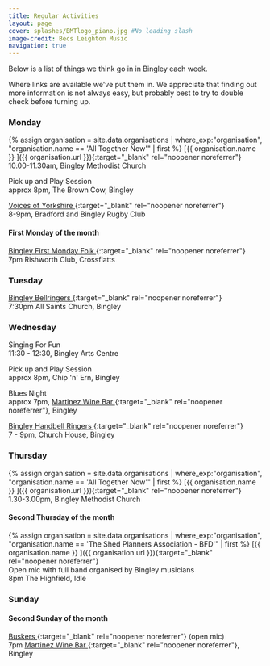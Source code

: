```yaml
---
title: Regular Activities
layout: page 
cover: splashes/BMTlogo_piano.jpg #No leading slash
image-credit: Becs Leighton Music
navigation: true
---
```

Below is a list of things we think go in in Bingley each week.

Where links are available we've put them in. We appreciate that finding out more information is not always easy, but probably best to try to double check before turning up.

### Monday 
{% assign organisation = site.data.organisations 
    | where_exp:"organisation", "organisation.name == 'All Together Now'"
    | first %}
[{{ organisation.name }} <i class="fa fa-external-link" aria-hidden="true"></i>]({{ organisation.url }}){:target="_blank" rel="noopener noreferrer"}<br>
10.00-11.30am, Bingley Methodist Church

Pick up and Play Session<br>
approx 8pm, The Brown Cow, Bingley

[Voices of Yorkshire  <i class="fa fa-external-link" aria-hidden="true"></i>](https://www.voicesofyorkshire.com/){:target="_blank" rel="noopener noreferrer"}<br>
8-9pm, Bradford and Bingley Rugby Club

#### First Monday of the month
[Bingley First Monday Folk <i class="fa fa-external-link" aria-hidden="true"></i>](https://www.facebook.com/groups/1823602681007824){:target="_blank" rel="noopener noreferrer"}<br>
7pm Rishworth Club, Crossflatts

### Tuesday
[Bingley Bellringers <i class="fa fa-external-link" aria-hidden="true"></i>](https://bingleybells.chessck.co.uk/RingingPracticeTimes){:target="_blank" rel="noopener noreferrer"}<br>
7:30pm All Saints Church, Bingley

### Wednesday

Singing For Fun<br>
11:30 - 12:30, Bingley Arts Centre

Pick up and Play Session<br>
approx 8pm, Chip 'n' Ern, Bingley

Blues Night<br>
approx 7pm, [Martinez Wine Bar <i class="fa fa-external-link" aria-hidden="true"></i>](https://martinez.co.uk/news-events/whats-martinez/){:target="_blank" rel="noopener noreferrer"}, Bingley

[Bingley Handbell Ringers <i class="fa fa-external-link" aria-hidden="true"></i>](https://www.bingleyhandbells.org.uk/diary){:target="_blank" rel="noopener noreferrer"}<br>
7 - 9pm, Church House, Bingley

### Thursday 
{% assign organisation = site.data.organisations 
    | where_exp:"organisation", "organisation.name == 'All Together Now'"
    | first %}
[{{ organisation.name }} <i class="fa fa-external-link" aria-hidden="true"></i>]({{ organisation.url }}){:target="_blank" rel="noopener noreferrer"}<br>
1.30-3.00pm, Bingley Methodist Church

#### Second Thursday of the month
{% assign organisation = site.data.organisations 
    | where_exp:"organisation", "organisation.name == 'The Shed Planners Association - BFD'"
    | first %}
[{{ organisation.name }} <i class="fa fa-external-link" aria-hidden="true"></i>]({{ organisation.url }}){:target="_blank" rel="noopener noreferrer"}<br>
Open mic with full band organised by Bingley musicians<br>
8pm The Highfield, Idle 

### Sunday

#### Second Sunday of the month

[Buskers <i class="fa fa-external-link" aria-hidden="true"></i>](https://www.facebook.com/groups/824997727607702){:target="_blank" rel="noopener noreferrer"} (open mic)<br>
7pm [Martinez Wine Bar <i class="fa fa-external-link" aria-hidden="true"></i>](https://martinez.co.uk/news-events/whats-martinez/){:target="_blank" rel="noopener noreferrer"}, Bingley